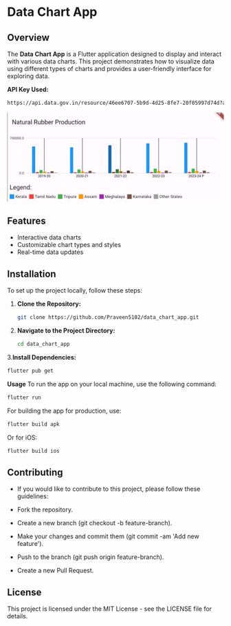 # Data Chart App

## Overview

The **Data Chart App** is a Flutter application designed to display and interact with various data charts. This project demonstrates how to visualize data using different types of charts and provides a user-friendly interface for exploring data.

**API Key Used:** 
```bash
https://api.data.gov.in/resource/46ee6707-5b9d-4d25-8fe7-20f05997d74d?api-key=579b464db66ec23bdd000001cdd3946e44ce4aad7209ff7b23ac571b&format=json 
```

![Sample Output](https://github.com/Praveen5102/data_chart_app/blob/main/assests/sample%20app%20pic.jpeg)

## Features

- Interactive data charts
- Customizable chart types and styles
- Real-time data updates

## Installation

To set up the project locally, follow these steps:

1. **Clone the Repository:**

   ```bash
   git clone https://github.com/Praveen5102/data_chart_app.git

2. **Navigate to the Project Directory:**
   ```bash
   cd data_chart_app
   
3.**Install Dependencies:**
   ```bash
   flutter pub get
 ```
**Usage**
   To run the app on your local machine, use the following command:
   ```bash
   flutter run
   ```
   For building the app for production, use:
   ```bash
   flutter build apk
   ```
   Or for iOS:
   ```bash
   flutter build ios
   ```
## Contributing
   - If you would like to contribute to this project, please follow these guidelines:

   - Fork the repository.
   - Create a new branch (git checkout -b feature-branch).
   - Make your changes and commit them (git commit -am 'Add new feature').
   - Push to the branch (git push origin feature-branch).
   - Create a new Pull Request.

## License
   This project is licensed under the MIT License - see the LICENSE file for details.



   







   
